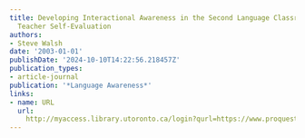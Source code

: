 ```yaml
---
title: Developing Interactional Awareness in the Second Language Classroom through
  Teacher Self-Evaluation
authors:
- Steve Walsh
date: '2003-01-01'
publishDate: '2024-10-10T14:22:56.218457Z'
publication_types:
- article-journal
publication: '*Language Awareness*'
links:
- name: URL
  url: 
    http://myaccess.library.utoronto.ca/login?qurl=https://www.proquest.com/docview/61914150?accountid=14771&bdid=38382&_bd=2u2YRI4nkSzEQAQQHIunV0aRhDo%3D
---
```

